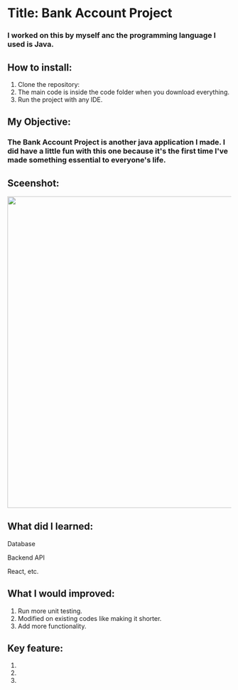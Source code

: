 # Title: Bank Account Project
### I worked on this by myself anc the programming language I used is Java. 

## How to install:
1. Clone the repository: 
2. The main code is inside the code folder when you download everything.
3. Run the project with any IDE.

## My Objective: 
### The Bank Account Project is another java application I made. I did have a little fun with this one because it's the first time I've made something essential to everyone's life.

## Sceenshot:
<img src= "" width="700">

## What did I learned:
Database

Backend API

React, etc.

## What I would improved:
1. Run more unit testing.
2. Modified on existing codes like making it shorter. 
3. Add more functionality. 

## Key feature:
1. 
2. 
3.

